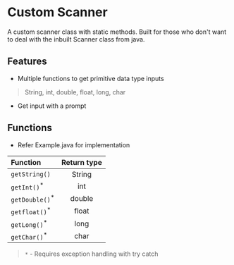 # Custom Scanner

A custom scanner class with static methods.
Built for those who don't want to deal with the inbuilt Scanner class from java.

## Features
- Multiple functions to get primitive data type inputs
> String, int, double, float, long, char
- Get input with a prompt

## Functions
- Refer Example.java for implementation

|Function                   | Return type   |
| :------------------------ | :-----------: |
|`getString()`              | String        |
|`getInt()`<sup>*</sup>     | int           |
|`getDouble()`<sup>*</sup>  | double        |
|`getfloat()`<sup>*</sup>   | float         |
|`getLong()`<sup>*</sup>    | long          |
|`getChar()`<sup>*</sup>    | char          |
> `*` - Requires exception handling with try catch
